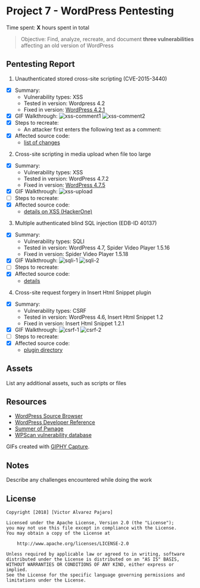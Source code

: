 # Project 7 - WordPress Pentesting

Time spent: **X** hours spent in total

> Objective: Find, analyze, recreate, and document **three vulnerabilities** affecting an old version of WordPress

## Pentesting Report

1. Unauthenticated stored cross-site scripting (CVE-2015-3440) 
  - [X] Summary: 
    - Vulnerability types: XSS  
    - Tested in version: Wordpress 4.2  
    - Fixed in version: [WordPress 4.2.1](https://codex.wordpress.org/Version_4.2.1) 
  - [X] GIF Walkthrough: 
    ![xss-comment1](./xss-e1/xss-1.gif)
    ![xss-comment2](./xss-e1/xss-2.gif)
  - [X] Steps to recreate: 
    - An attacker first enters the following text as a comment: 
  - [X] Affected source code:
    - [list of changes](https://core.trac.wordpress.org/changeset?sfp_email=&sfph_mail=&reponame=&new=32311%40branches%2F4.2&old=32300%40branches%2F4.2)
2. Cross-site scripting in media upload when file too large 
  - [X] Summary: 
    - Vulnerability types: XSS
    - Tested in version: WordPress 4.7.2
    - Fixed in version: [WordPress 4.7.5](https://codex.wordpress.org/Version_4.7.5)
  - [X] GIF Walkthrough: 
    ![xss-upload](xss-e2/xss.gif)
  - [ ] Steps to recreate: 
  - [X] Affected source code:
    - [details on XSS (HackerOne)](https://hackerone.com/reports/203515)
3. Multiple authenticated blind SQL injection (EDB-ID 40137)
  - [X] Summary: 
    - Vulnerability types: SQLI
    - Tested in version: WordPress 4.7, Spider Video Player 1.5.16
    - Fixed in version: Spider Video Player 1.5.18
  - [X] GIF Walkthrough: 
    ![sqli-1](./sqli/sqli-1.gif)
    ![sqli-2](./sqli/sqli-2.gif)
  - [ ] Steps to recreate: 
  - [X] Affected source code:
    - [details](https://sumofpwn.nl/advisory/2016/multiple_sql_injection_vulnerabilities_in_wordpress_video_player.html)
4. Cross-site request forgery in Insert Html Snippet plugin 
  - [X] Summary: 
    - Vulnerability types: CSRF
    - Tested in version: WordPress 4.6, Insert Html Snippet 1.2
    - Fixed in version: Insert Html Snippet 1.2.1 
  - [X] GIF Walkthrough:
    ![csrf-1](./csrf/csrf-1.gif)
    ![csrf-2](./csrf/csrf-2.gif) 
  - [ ] Steps to recreate: 
  - [X] Affected source code:
    - [plugin directory](https://plugins.trac.wordpress.org/changeset/1536764/insert-html-snippet)


## Assets

List any additional assets, such as scripts or files


## Resources

- [WordPress Source Browser](https://core.trac.wordpress.org/browser/)
- [WordPress Developer Reference](https://developer.wordpress.org/reference/)
- [Summer of Pwnage](https://sumofpwn.nl/advisories.html)
- [WPScan vulnerability database](https://wpvulndb.com/)  

GIFs created with [GIPHY Capture](https://giphy.com/apps/giphycapture).


## Notes

Describe any challenges encountered while doing the work


## License

    Copyright [2018] [Victor Alvarez Pajaro]

    Licensed under the Apache License, Version 2.0 (the "License");
    you may not use this file except in compliance with the License.
    You may obtain a copy of the License at

        http://www.apache.org/licenses/LICENSE-2.0

    Unless required by applicable law or agreed to in writing, software
    distributed under the License is distributed on an "AS IS" BASIS,
    WITHOUT WARRANTIES OR CONDITIONS OF ANY KIND, either express or implied.
    See the License for the specific language governing permissions and
    limitations under the License.
